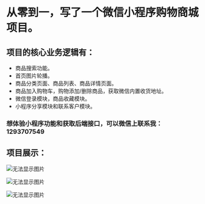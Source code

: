 # 从零到一，写了一个微信小程序购物商城项目。

## 项目的核心业务逻辑有：

- 商品搜索功能。
- 首页图片轮播。
- 商品分类页面、商品列表、商品详情页面。
- 商品加入购物车，购物添加/删除商品，获取微信内置收货地址。
- 微信登录模块，商品收藏模块。
- 小程序分享模块和联系客户模块。

### 想体验小程序功能和获取后端接口，可以微信上联系我：1293707549

## 项目展示：

![无法显示图片](https://github.com/Chenjiancong6/wx-mini-program-shop/raw/master/icons/github_show/1.png)

![无法显示图片](https://github.com/Chenjiancong6/wx-mini-program-shop/raw/master/icons/github_show/2.png)

![无法显示图片](https://github.com/Chenjiancong6/wx-mini-program-shop/raw/master/icons/github_show/3.png)
